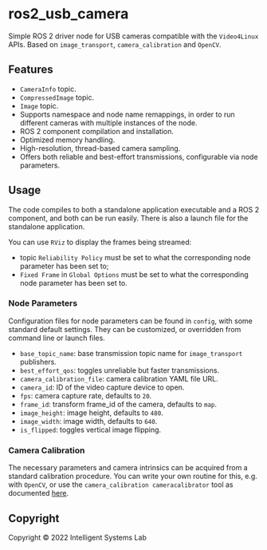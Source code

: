 # ros2_usb_camera

Simple ROS 2 driver node for USB cameras compatible with the `Video4Linux` APIs. Based on `image_transport`, `camera_calibration` and `OpenCV`.

## Features

- `CameraInfo` topic.
- `CompressedImage` topic.
- `Image` topic.
- Supports namespace and node name remappings, in order to run different cameras with multiple instances of the node.
- ROS 2 component compilation and installation.
- Optimized memory handling.
- High-resolution, thread-based camera sampling.
- Offers both reliable and best-effort transmissions, configurable via node parameters.

## Usage

The code compiles to both a standalone application executable and a ROS 2 component, and both can be run easily. There is also a launch file for the standalone application.

You can use `RViz` to display the frames being streamed:

- topic `Reliability Policy` must be set to what the corresponding node parameter has been set to;
- `Fixed Frame` in `Global Options` must be set to what the corresponding node parameter has been set to.

### Node Parameters

Configuration files for node parameters can be found in `config`, with some standard default settings. They can be customized, or overridden from command line or launch files.

- `base_topic_name`: base transmission topic name for `image_transport` publishers.
- `best_effort_qos`: toggles unreliable but faster transmissions.
- `camera_calibration_file`: camera calibration YAML file URL.
- `camera_id`: ID of the video capture device to open.
- `fps`: camera capture rate, defaults to `20`.
- `frame_id`: transform frame_id of the camera, defaults to `map`.
- `image_height`: image height, defaults to `480`.
- `image_width`: image width, defaults to `640`.
- `is_flipped`: toggles vertical image flipping.

### Camera Calibration

The necessary parameters and camera intrinsics can be acquired from a standard calibration procedure. You can write your own routine for this, e.g. with `OpenCV`, or use the `camera_calibration cameracalibrator` tool as documented [here](https://navigation.ros.org/tutorials/docs/camera_calibration.html).

## Copyright

Copyright © 2022 Intelligent Systems Lab
